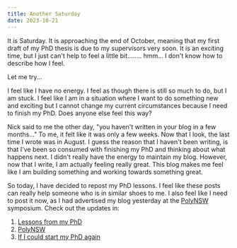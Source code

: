 ```yaml
---
title: Another Saturday
date: 2023-10-21
--- 
```


It is Saturday. It is approaching the end of October, meaning that my first draft of my PhD thesis is due to my supervisors very soon. It is an exciting time, but I just can't help to feel a little bit........ hmm... I don't know how to describe how I feel. 

Let me try... 

I feel like I have no energy. I feel as though there is still so much to do, but I am stuck. I feel like I am in a situation where I want to do something new and exciting but I cannot change my current circumstances because I need to finish my PhD. Does anyone else feel this way? 

Nick said to me the other day, "you haven't written in your blog in a few months..." To me, it felt like it was only a few weeks. Now that I look, the last time I wrote was in August. I guess the reason that I haven't been writing, is that I've been so consumed with finishing my PhD and thinking about what happens next. I didn't really have the energy to maintain my blog. However, now that I write, I am actually feeling really great. This blog makes me feel like I am building something and working towards something great. 

So today, I have decided to repost my PhD lessons. I feel like these posts can really help someone who is in similar shoes to me. I also feel like I need to post it now, as I had advertised my blog yesterday at the [PolyNSW](/phd/conferences/polynsw) symposium. Check out the updates in: 

1. [Lessons from my PhD](/phd/conferences/polynsw)
2. [PolyNSW](/phd/conferences/polynsw) 
3. [If I could start my PhD again](/phd/starting-over-a-phd)

